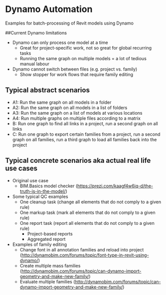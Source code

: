# Dynamo Automation
Examples for batch-processing of Revit models using Dynamo

##Current Dynamo limitations
- Dynamo can only process one model at a time
    - Great for project-specific work, not so great for global recurring tasks
    - Running the same graph on multiple models = a lot of tedious manual labour
- Dynamo cannot switch between files (e.g. project vs. family)
    - Show stopper for work flows that require family editing 

## Typical abstract scenarios
- A1: Run the same graph on all models in a folder
- A2: Run the same graph on all models in a list of folders
- A3: Run the same graph on a list of models at various locations
- A4: Run multiple graphs on multiple files according to a matrix
- B: Run one graph to find all links in a project, run a second graph on all links
- C: Run one graph to export certain families from a project, run a second graph on all families, run a third graph to load all families back into the project

## Typical concrete scenarios aka actual real life use cases
- Original use case
    - BIM.Basics model checker (https://prezi.com/kaagf4w6iq-d/the-truth-is-in-the-model/)
- Some typical QC examples
    - One cleanup task (change all elements that do not comply to a given rule)
    - One markup task (mark all elements that do not comply to a given rule)
    - One report task (report all elements that do not comply to a given rule)
        - Project-based reports
        - Aggregated report
- Examples of family editing
    - Change font in all annotation families and reload into project (http://dynamobim.com/forums/topic/font-type-in-revit-using-dynamo/) 
    - Create multiple mass families (http://dynamobim.com/forums/topic/can-dynamo-import-geometry-and-make-new-family/) 
    - Evaluate multiple families (http://dynamobim.com/forums/topic/can-dynamo-import-geometry-and-make-new-family/) 
